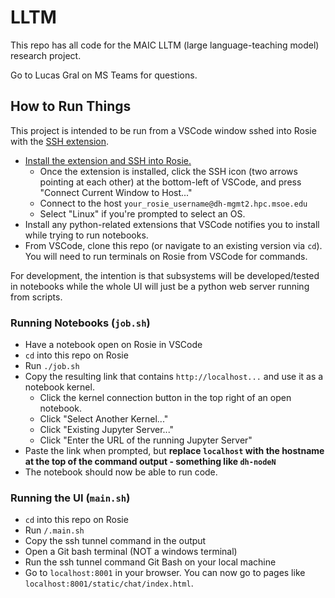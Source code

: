 LLTM
===

This repo has all code for the MAIC LLTM (large language-teaching model) research project.

Go to Lucas Gral on MS Teams for questions.

## How to Run Things

This project is intended to be run from a VSCode window sshed into Rosie with the [SSH extension](https://marketplace.visualstudio.com/items?itemName=ms-vscode-remote.remote-ssh).

- [Install the extension and SSH into Rosie.](https://msoe-maic.com/library?nav=Articles&article=6-rosie-ssh)
  - Once the extension is installed, click the SSH icon (two arrows pointing at each other) at the bottom-left of VSCode, and press "Connect Current Window to Host..."
  - Connect to the host `your_rosie_username@dh-mgmt2.hpc.msoe.edu`
  - Select "Linux" if you're prompted to select an OS.
- Install any python-related extensions that VSCode notifies you to install while trying to run notebooks.
- From VSCode, clone this repo (or navigate to an existing version via `cd`). You will need to run terminals on Rosie from VSCode for commands.

For development, the intention is that subsystems will be developed/tested in notebooks while the whole UI will just be a python web server running from scripts.

### Running Notebooks (`job.sh`)

- Have a notebook open on Rosie in VSCode
- `cd` into this repo on Rosie
- Run `./job.sh`
- Copy the resulting link that contains `http://localhost...` and use it as a notebook kernel.
  - Click the kernel connection button in the top right of an open notebook.
  - Click "Select Another Kernel..."
  - Click "Existing Jupyter Server..."
  - Click "Enter the URL of the running Jupyter Server"
- Paste the link when prompted, but **replace `localhost` with the hostname at the top of the command output - something like `dh-nodeN`**
- The notebook should now be able to run code.

### Running the UI (`main.sh`)

- `cd` into this repo on Rosie
- Run `/.main.sh`
- Copy the ssh tunnel command in the output
- Open a Git bash terminal (NOT a windows terminal)
- Run the ssh tunnel command Git Bash on your local machine
- Go to `localhost:8001` in your browser. You can now go to pages like `localhost:8001/static/chat/index.html`.
